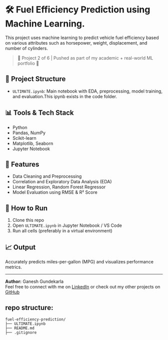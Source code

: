 # 🛠️ Fuel Efficiency Prediction using Machine Learning. 

This project uses machine learning to predict vehicle fuel efficiency based on various attributes such as horsepower, weight, displacement, and number of cylinders.

> 📌 Project 2 of 6 | Pushed as part of my academic + real-world ML portfolio 🚀

## 📁 Project Structure

- `ULTIMATE.ipynb`: Main notebook with EDA, preprocessing, model training, and evaluation.This ipynb exists in the code folder.

## 📊 Tools & Tech Stack
- Python
- Pandas, NumPy
- Scikit-learn
- Matplotlib, Seaborn
- Jupyter Notebook

## 📌 Features
- Data Cleaning and Preprocessing
- Correlation and Exploratory Data Analysis (EDA)
- Linear Regression, Random Forest Regressor
- Model Evaluation using RMSE & R² Score

## 🚀 How to Run
1. Clone this repo
2. Open `ULTIMATE.ipynb` in Jupyter Notebook / VS Code
3. Run all cells (preferably in a virtual environment)

## 📈 Output
Accurately predicts miles-per-gallon (MPG) and visualizes performance metrics.

---

**Author:** Ganesh Gundekarla  
Feel free to connect with me on [LinkedIn](https://www.linkedin.com/in/ganeshgundekarla) or check out my other projects on [GitHub](https://github.com/gnevercodes)

## repo structure: 
```
fuel-efficiency-prediction/
├── ULTIMATE.ipynb
├── README.md
├── .gitignore
```
